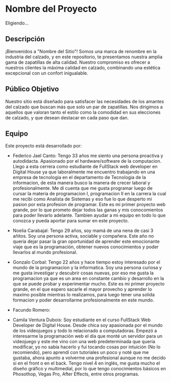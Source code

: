 # Nombre del Proyecto
Eligiendo...

## Descripción

¡Bienvenidos a "Nombre del Sitio"! Somos una marca de renombre en la industria del calzado, y en este repositorio, te presentamos nuestra amplia gama de zapatillas de alta calidad. Nuestro compromiso es ofrecer a nuestros clientes la máxima calidad en calzado, combinando una estética excepcional con un confort inigualable.

## Público Objetivo

Nuestro sitio está diseñado para satisfacer las necesidades de los amantes del calzado que buscan más que solo un par de zapatillas. Nos dirigimos a aquellos que valoran tanto el estilo como la comodidad en sus elecciones de calzado, y que desean destacar en cada paso que dan.

## Equipo

Este proyecto está desarrollado por:

- Federico Jael Canto: Tengo 33 años me siento una persona proactiva y autodidacta. Apasionado por el hardware/software de la computacion. Llego a esta cerrera como   estudiante de FullStack web developer en Digital House ya que laboralmente me encuentro trabajando en una empresa de tecnologia en el departamento de Tecnologia de la informacion, de esta manera busco la manera de crecer laboral y profesionalmente.
Me di cuenta que me gusta programar luego de cursar la materia de programacion I, programacion II en la carrera la cual me recibi como Analista de Sistemas y eso fue lo que desperto mi pasion por esta profesion de programar.
Este es mi primer proyecto web grande, por lo que prometo dejar todos las ganas y mis conocomientos para poder llevarlo adelante. Tambien ayudar a mi equipo en todo lo que conozca y pueda aportar para sumar en este proyecto.
  
- Noelia Carabajal: Tengo 29 años, soy mamá de una nena de casi 3 añitos. Soy una persona activa, sociable y compañera. Este año no queria dejar pasar la gran oportunidad de aprender este emocionante viaje que es la programación, obtener nuevos conocimientos y poder llevarlos al mundo profesional. 
  
- Gonzalo Corbal: Tengo 22 años y hace tiempo estoy interesado por el mundo de la programacion y la informatica. Soy una persona curiosa y me gusta investigar y descubrir cosas nuevas, por eso me gusta la programacion ya que es un area en constante cambio y desarrollo en la que se puede probar y experimentar mucho. Este es mi primer proyecto grande, en el que espero sacarle el mayor provecho y aprender lo maximo posible mientras lo realizamos, para luego tener una solida formacion y poder desarrollarme profesionalmente en este mundo.
  
- Facundo Romero:
  
- Camila Ventura Dubois: Soy estudiante en el curso FullStack Web Developer de Digital House. Desde chica soy apasionada por el mundo de los videojuegos y todo lo relacionado a computadoras. Empezó a interesarme la programación web el día que monté un servidor para un videojuego y este me vino con una web predeterminada que quería modificar, yo no sabía hacerlo y fui tocando cosas por intuición (No lo recomiendo), pero aprendí con tutoriales un poco y noté que me gustaba, ahora apunto a volverme una profesional aunque no me decido si en el front o en el back. Tengo nivel 4 en inglés, me gusta mucho el diseño gráfico y multimedial, por lo que tengo conocimientos básicos en Phosothop, Vegas Pro, After Effects, entre otros programas.
